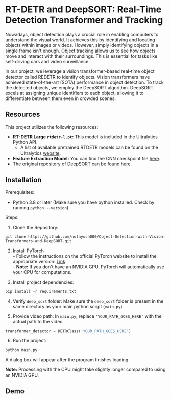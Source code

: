 
# RT-DETR and DeepSORT: Real-Time Detection Transformer and Tracking

Nowadays, object detection plays a crucial role in enabling computers to understand the visual world. It achieves this by identifying and locating objects within images or videos. However, simply identifying objects in a single frame isn't enough. Object tracking allows us to see how objects move and interact with their surroundings. This is essential for tasks like self-driving cars and video surveillance.

In our project, we leverage a vision transformer-based real-time object detector called REDETR to identify objects. Vision transformers have achieved state-of-the-art (SOTA) performance in object detection. To track the detected objects, we employ the DeepSORT algorithm. DeepSORT excels at assigning unique identifiers to each object, allowing it to differentiate between them even in crowded scenes.


## Resources

This project utilizes the following resources:

* **RT-DETR Large `rtdetr-l.pt`:** This model is included in the Ultralytics Python API.
  * A list of available pretrained RTDETR models can be found on the Ultralytics [website](https://docs.ultralytics.com/models/rtdetr/#pre-trained-models).
* **Feature Extraction Model:** You can find the CNN checkpoint file [here](https://drive.google.com/drive/folders/1m2ebLHB2JThZC8vWGDYEKGsevLssSkjo).
* The original repository of DeepSORT can be found [here](https://github.com/nwojke/deep_sort).

## Installation

Prerequisites:
- Python 3.8 or later (Make sure you have python installed. Check by running `python --version`)

Steps:
1. Clone the Repository:
```
git clone https://github.com/notayush000/Object-Detection-with-Vision-Transformers-and-DeepSORT.git
```

2. Install PyTorch
<br/> - Follow the instructions on the official PyTorch website to install the appropriate version: [Link](https://pytorch.org/get-started/locally/)
<br/> - **Note:** If you don't have an NVIDIA GPU, PyTorch will automatically use your CPU for computations.

4. Install project dependencies:
```
pip install -r requirements.txt
```

4. Verify `deep_sort` folder:
Make sure the `deep_sort` folder is present in the same directory as your main python script (`main.py`)

5. Provide video path:
In `main.py`, replace `'YOUR_PATH_GOES_HERE'` with the actual path to the video
```python
transformer_detector = DETRClass('YOUR_PATH_GOES_HERE')
```

6. Run the project:
```python
python main.py
```
A dialog box will appear after the program finishes loading.

**Note:** Processing with the CPU might take slightly longer compared to using an NVIDIA GPU.

## Demo


